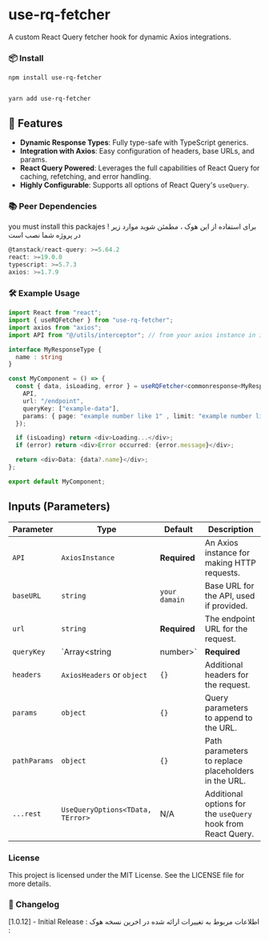 # use-rq-fetcher

A custom React Query fetcher hook for dynamic Axios integrations.



### 📦 Install

    npm install use-rq-fetcher


    yarn add use-rq-fetcher


## 🚀 Features

- **Dynamic Response Types**: Fully type-safe with TypeScript generics.
- **Integration with Axios**: Easy configuration of headers, base URLs, and params.
- **React Query Powered**: Leverages the full capabilities of React Query for caching, refetching, and error handling.
- **Highly Configurable**: Supports all options of React Query's `useQuery`.





### 📚 Peer Dependencies

you must install this packajes !
برای استفاده از این هوک ، مطمئن شوید موارد زیر در پروژه شما نصب است 

```jsx
@tanstack/react-query: >=5.64.2
react: >=19.0.0
typescript: >=5.7.3
axios: >=1.7.9
```

### 🛠️ Example Usage

```typescript
import React from "react";
import { useRQFetcher } from "use-rq-fetcher";
import axios from "axios";
import API from "@/utils/interceptor"; // from your axios instance in interceptor

interface MyResponseType {
  name : string
}

const MyComponent = () => {
  const { data, isLoading, error } = useRQFetcher<commonresponse<MyResponseType>, commonresponse>({
    API,
    url: "/endpoint",
    queryKey: ["example-data"],
    params: { page: "example number like 1" , limit: "example number like 10" },
  });

  if (isLoading) return <div>Loading...</div>;
  if (error) return <div>Error occurred: {error.message}</div>;

  return <div>Data: {data?.name}</div>;
};

export default MyComponent;
````


## Inputs (Parameters)

| Parameter   | Type                       | Default         | Description                                                                 |
|-------------|----------------------------|-----------------|-----------------------------------------------------------------------------|
| `API`       | `AxiosInstance`            | **Required**    | An Axios instance for making HTTP requests.                                 |
| `baseURL`   | `string`                   | `your damain`   | Base URL for the API, used if provided.                                     |
| `url`       | `string`                   | **Required**    | The endpoint URL for the request.                                           |
| `queryKey`  | `Array<string|number>`     | **Required**    | A unique key for React Query to identify this query.                        |
| `headers`   | `AxiosHeaders` or `object` | `{}`            | Additional headers for the request.                                         |
| `params`    | `object`                   | `{}`            | Query parameters to append to the URL.                                      |
| `pathParams`| `object`                   | `{}`            | Path parameters to replace placeholders in the URL.                         |
| `...rest`   | `UseQueryOptions<TData, TError>` | N/A       | Additional options for the `useQuery` hook from React Query.                |



### License
This project is licensed under the MIT License. See the LICENSE file for more details.

### 🔄 Changelog
[1.0.12] - Initial Release :
اطلاعات مربوط به تغییرات ارائه شده در اخرین نسخه هوک :

